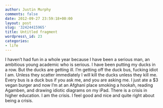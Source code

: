 ```yaml
---
author: Justin Murphy
comments: false
date: 2012-09-27 23:59:18+00:00
layout: post
slug: '32424415965'
title: Untitled fragment
wordpress\_id: 23
categories:
- life
---
```


I haven’t had fun in a whole year because I have been a serious man, an ambitious young academic who is serious. I have been putting my ducks in a row. But the ducks are getting ill. I’m getting off the duck bus, fucking idiot I am. Unless they scatter immediately I will kill the ducks unless they kill me. Every bus is a duck bus if you ask me, and you are asking me. I just ate a $3 vegan burger and now I’m at an Afghani place smoking a hookah, reading Agamben, and drawing idiotic diagrams on my iPad. There is a crisis in higher education. I am the crisis. I feel good and nice and quite right about being a crisis.